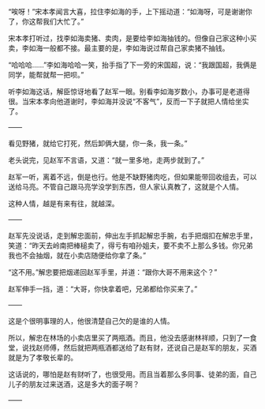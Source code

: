 “唉呀！”宋本孝闻言大喜，拉住李如海的手，上下摇动道：“如海呀，可是谢谢你了，你这帮我们大忙了。”

宋本孝打听过，找李如海卖猪、卖肉，是要给李如海抽钱的。但像自己家这种小买卖，李如海一般都不接。最主要的是，李如海说过帮自己家卖猪不抽钱。

“哈哈哈……”李如海哈哈一笑，抬手指了下一旁的宋国超，说：“我跟国超，我俩是同学，能帮就帮一把呗。”

听李如海这话，解臣惊讶地看了赵军一眼。别看李如海岁数小，办事可是老道得很。当宋本孝向他道谢时，李如海并没说“不客气”，反而一下子就把人情给坐实了。

——

看见野猪，就给它打死，然后卸俩大腿，你一条，我一条。”

老头说完，见赵军不言语，又道：“就一里多地，走两步就到了。”

赵军一听，离着不远，倒是也行。他是不缺野猪肉吃，但如果能带回收组去，可以送给马亮。不管自己跟马亮学没学到东西，但人家认真教了，这就是个人情。

这种人情，越是有来有往，就越深。

——

赵军先没说话，走到解忠面前，伸出左手抓起解忠手腕，右手把烟扣在解忠手里，笑道：“昨天去岭南把棒槌卖了，得亏有咱孙姐夫，要不卖不上那么多钱。你兄弟我也不会抽烟，就在小卖店随便给你拿了条。”

“这不用。”解忠要把烟递回赵军手里，并道：“跟你大哥不用来这个？”

赵军伸手一挡，道：“大哥，你快拿着吧，兄弟都给你买来了。”

——

这是个很明事理的人，他很清楚自己欠的是谁的人情。

所以，解忠在林场的小卖店里买了两瓶酒。而且，他没去感谢林祥顺，只到了一食堂，说找赵师傅，然后就把两瓶酒都送给了赵有财，还说自己是赵军的朋友，买酒就是为了孝敬长辈的。

这话说的，哪怕是赵有财听了，也很受用。而且当着那么多同事、徒弟的面，自己儿子的朋友过来送酒，这是多大的面子啊？

——

